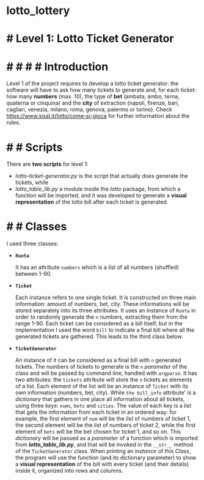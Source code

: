 # lotto_lottery
# # Level 1: Lotto Ticket Generator

# # # # # Introduction
Level 1 of the project requires to develop a lotto ticket generator: the software will have to ask how many tickets to generate
and, for each ticket: how many **numbers** (max. 10), the type of **bet** (ambata, ambo, terna, quaterna or cinquina) and the **city** of extraction (napoli, firenze, bari, cagliari, venezia, milano, roma, genova, palermo or torino).
Check <https://www.sisal.it/lotto/come-si-gioca> for further information about the rules.

# # # Scripts
There are **two scripts** for level 1:
- *lotto-ticket-generator.py* is the script that actually does generate the tickets, while
- *lotto_table_lib.py* a module inside the *lotto* package, from which a function will be imported, and it was developed to generate a **visual representation** of the lotto bill after each ticket is generated.

# # # Classes
I used three classes:

* **`Ruota`** 

    It has an attribute `numbers` which is a list of all numbers (shuffled) between 1-90.

* **`Ticket`**

    Each instance refers to one single ticket. It is constructed on three main information: amount of numbers, bet, city.
    These informations will be stored separately into its three attributes.
    It uses an instance of `Ruota` in order to randomly generate the `n` numbers, extracting them from the range 1-90.
    Each ticket can be considered as a bill itself, but in the implementation I used the word `bill` to indicate a final bill where all the generated tickets are gathered. This leads to the third class below.


* **`TicketGenerator`**

    An instance of it can be considered as a final bill with `n` generated tickets. The numbers of tickets
    to generate is the `n` *parameter* of the class and will be passed by command line, handled with `argparse`.
    It has two attributes: the `tickets` attribute will store the `n` tickets as elements of a list. Each element of the list will be  an instance of `Ticket` with its own information (numbers, bet, city). 
    While `the bill_info` attribute' is a *dictionary* that gathers in one place all information about all tickets, using three *keys*: `nums`, `bets` and `cities`. The value of each key is a *list* that gets the information from each ticket in an ordered way: for example, the first element of `num` will be the *list* of numbers of ticket 1, the second element will be the *list* of numbers of ticket 2, while the first element of `bets` will be the bet chosen for ticket 1, and so on.
    This *dictionary* will be passed as a *parameter* of a function which is imported from ***lotto_table_lib.py***, and that will be invoked in the `__str__` method of the `TicketGenerator` class. When printing an *instance* of this *Class*, the program will use the function (and its dictionary parameter) to show a **visual representation** of the bill with every ticket (and their details) inside it, organized into rows and columns.


